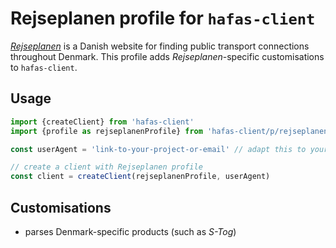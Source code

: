 # Rejseplanen profile for `hafas-client`

[*Rejseplanen*](https://da.wikipedia.org/wiki/Rejseplanen) is a Danish website for finding public transport connections throughout Denmark. This profile adds *Rejseplanen*-specific customisations to `hafas-client`.

## Usage

```js
import {createClient} from 'hafas-client'
import {profile as rejseplanenProfile} from 'hafas-client/p/rejseplanen/index.js'

const userAgent = 'link-to-your-project-or-email' // adapt this to your project!

// create a client with Rejseplanen profile
const client = createClient(rejseplanenProfile, userAgent)
```


## Customisations

- parses Denmark-specific products (such as *S-Tog*)
